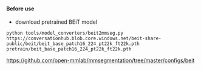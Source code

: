 #### Before use
- download pretrained BEiT model
```
python tools/model_converters/beit2mmseg.py https://conversationhub.blob.core.windows.net/beit-share-public/beit/beit_base_patch16_224_pt22k_ft22k.pth pretrain/beit_base_patch16_224_pt22k_ft22k.pth
```

https://github.com/open-mmlab/mmsegmentation/tree/master/configs/beit